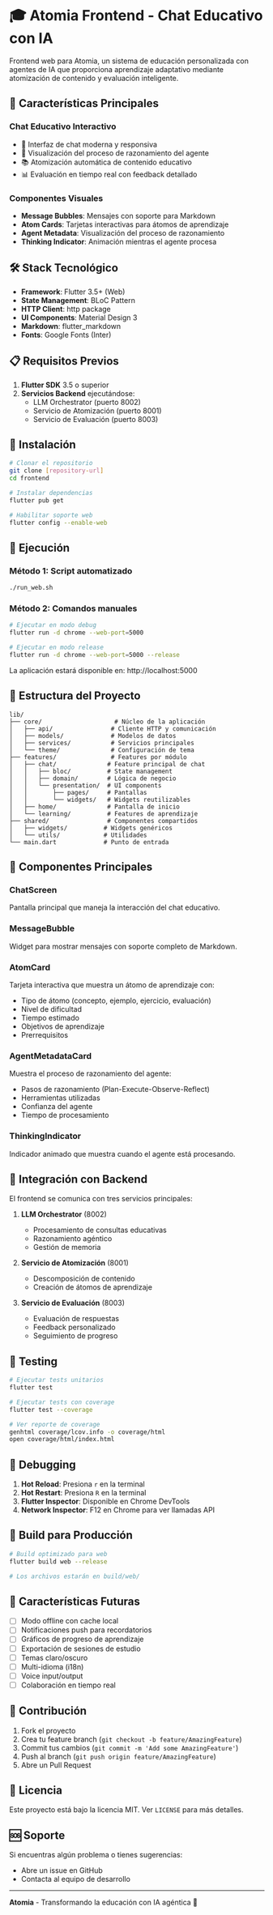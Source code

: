 # 🎓 Atomia Frontend - Chat Educativo con IA

Frontend web para Atomia, un sistema de educación personalizada con agentes de IA que proporciona aprendizaje adaptativo mediante atomización de contenido y evaluación inteligente.

## 🚀 Características Principales

### Chat Educativo Interactivo
- 💬 Interfaz de chat moderna y responsiva
- 🧠 Visualización del proceso de razonamiento del agente
- 📚 Atomización automática de contenido educativo
- 📊 Evaluación en tiempo real con feedback detallado

### Componentes Visuales
- **Message Bubbles**: Mensajes con soporte para Markdown
- **Atom Cards**: Tarjetas interactivas para átomos de aprendizaje
- **Agent Metadata**: Visualización del proceso de razonamiento
- **Thinking Indicator**: Animación mientras el agente procesa

## 🛠️ Stack Tecnológico

- **Framework**: Flutter 3.5+ (Web)
- **State Management**: BLoC Pattern
- **HTTP Client**: http package
- **UI Components**: Material Design 3
- **Markdown**: flutter_markdown
- **Fonts**: Google Fonts (Inter)

## 📋 Requisitos Previos

1. **Flutter SDK** 3.5 o superior
2. **Servicios Backend** ejecutándose:
   - LLM Orchestrator (puerto 8002)
   - Servicio de Atomización (puerto 8001)
   - Servicio de Evaluación (puerto 8003)

## 🔧 Instalación

```bash
# Clonar el repositorio
git clone [repository-url]
cd frontend

# Instalar dependencias
flutter pub get

# Habilitar soporte web
flutter config --enable-web
```

## 🚀 Ejecución

### Método 1: Script automatizado
```bash
./run_web.sh
```

### Método 2: Comandos manuales
```bash
# Ejecutar en modo debug
flutter run -d chrome --web-port=5000

# Ejecutar en modo release
flutter run -d chrome --web-port=5000 --release
```

La aplicación estará disponible en: http://localhost:5000

## 📁 Estructura del Proyecto

```
lib/
├── core/                    # Núcleo de la aplicación
│   ├── api/                # Cliente HTTP y comunicación
│   ├── models/             # Modelos de datos
│   ├── services/           # Servicios principales
│   └── theme/              # Configuración de tema
├── features/               # Features por módulo
│   ├── chat/              # Feature principal de chat
│   │   ├── bloc/          # State management
│   │   ├── domain/        # Lógica de negocio
│   │   └── presentation/  # UI components
│   │       ├── pages/     # Pantallas
│   │       └── widgets/   # Widgets reutilizables
│   ├── home/              # Pantalla de inicio
│   └── learning/          # Features de aprendizaje
├── shared/                # Componentes compartidos
│   ├── widgets/          # Widgets genéricos
│   └── utils/            # Utilidades
└── main.dart             # Punto de entrada

```

## 🎨 Componentes Principales

### ChatScreen
Pantalla principal que maneja la interacción del chat educativo.

### MessageBubble
Widget para mostrar mensajes con soporte completo de Markdown.

### AtomCard
Tarjeta interactiva que muestra un átomo de aprendizaje con:
- Tipo de átomo (concepto, ejemplo, ejercicio, evaluación)
- Nivel de dificultad
- Tiempo estimado
- Objetivos de aprendizaje
- Prerrequisitos

### AgentMetadataCard
Muestra el proceso de razonamiento del agente:
- Pasos de razonamiento (Plan-Execute-Observe-Reflect)
- Herramientas utilizadas
- Confianza del agente
- Tiempo de procesamiento

### ThinkingIndicator
Indicador animado que muestra cuando el agente está procesando.

## 🔌 Integración con Backend

El frontend se comunica con tres servicios principales:

1. **LLM Orchestrator** (8002)
   - Procesamiento de consultas educativas
   - Razonamiento agéntico
   - Gestión de memoria

2. **Servicio de Atomización** (8001)
   - Descomposición de contenido
   - Creación de átomos de aprendizaje

3. **Servicio de Evaluación** (8003)
   - Evaluación de respuestas
   - Feedback personalizado
   - Seguimiento de progreso

## 🧪 Testing

```bash
# Ejecutar tests unitarios
flutter test

# Ejecutar tests con coverage
flutter test --coverage

# Ver reporte de coverage
genhtml coverage/lcov.info -o coverage/html
open coverage/html/index.html
```

## 🐛 Debugging

1. **Hot Reload**: Presiona `r` en la terminal
2. **Hot Restart**: Presiona `R` en la terminal
3. **Flutter Inspector**: Disponible en Chrome DevTools
4. **Network Inspector**: F12 en Chrome para ver llamadas API

## 🚀 Build para Producción

```bash
# Build optimizado para web
flutter build web --release

# Los archivos estarán en build/web/
```

## 📱 Características Futuras

- [ ] Modo offline con cache local
- [ ] Notificaciones push para recordatorios
- [ ] Gráficos de progreso de aprendizaje
- [ ] Exportación de sesiones de estudio
- [ ] Temas claro/oscuro
- [ ] Multi-idioma (i18n)
- [ ] Voice input/output
- [ ] Colaboración en tiempo real

## 🤝 Contribución

1. Fork el proyecto
2. Crea tu feature branch (`git checkout -b feature/AmazingFeature`)
3. Commit tus cambios (`git commit -m 'Add some AmazingFeature'`)
4. Push al branch (`git push origin feature/AmazingFeature`)
5. Abre un Pull Request

## 📄 Licencia

Este proyecto está bajo la licencia MIT. Ver `LICENSE` para más detalles.

## 🆘 Soporte

Si encuentras algún problema o tienes sugerencias:
- Abre un issue en GitHub
- Contacta al equipo de desarrollo

---

**Atomia** - Transformando la educación con IA agéntica 🚀
